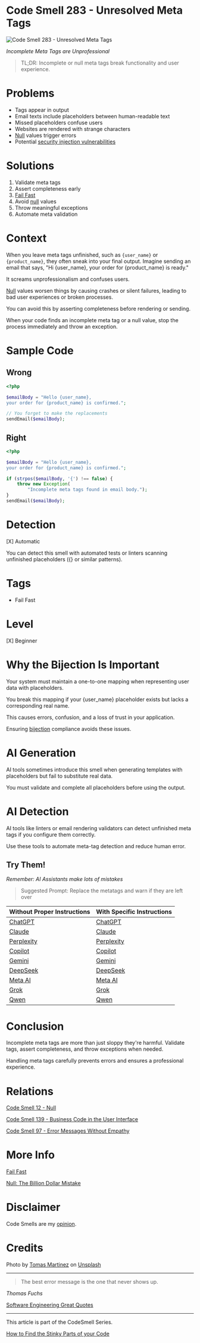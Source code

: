 # Code Smell 283 - Unresolved Meta Tags

![Code Smell 283 - Unresolved Meta Tags](Code%20Smell%20283%20-%20Unresolved%20Meta%20Tags.jpg)

*Incomplete Meta Tags are Unprofessional*

> TL;DR: Incomplete or null meta tags break functionality and user experience.

# Problems

- Tags appear in output
- Email texts include placeholders between human-readable text
- Missed placeholders confuse users
- Websites are rendered with strange characters
- [Null](https://github.com/mcsee/Software-Design-Articles/tree/main/Articles/Theory/Null%20-%20The%20Billion%20Dollar%20Mistake/readme.md) values trigger errors
- Potential [security injection vulnerabilities](https://github.com/mcsee/Software-Design-Articles/tree/main/Articles/Code%20Smells/Code%20Smell%20189%20-%20Not%20Sanitized%20Input/readme.md)

# Solutions

1. Validate meta tags
2. Assert completeness early
3. [Fail Fast](https://github.com/mcsee/Software-Design-Articles/tree/main/Articles/Theory/Fail%20Fast/readme.md)
4. Avoid [null](https://github.com/mcsee/Software-Design-Articles/tree/main/Articles/Refactorings/Refactoring%20015%20-%20Remove%20NULL/readme.md) values
5. Throw meaningful exceptions
6. Automate meta validation
 
# Context

When you leave meta tags unfinished, such as `{user_name}` or `{product_name}`, they often sneak into your final output. Imagine sending an email that says, "Hi {user_name}, your order for {product_name} is ready." 

It screams unprofessionalism and confuses users.

[Null](https://github.com/mcsee/Software-Design-Articles/tree/main/Articles/Code%20Smells/Code%20Smell%2012%20-%20Null/readme.md) values worsen things by causing crashes or silent failures, leading to bad user experiences or broken processes.

You can avoid this by asserting completeness before rendering or sending. 

When your code finds an incomplete meta tag or a null value, stop the process immediately and throw an exception.

# Sample Code

## Wrong

<!-- [Gist Url](https://gist.github.com/mcsee/16a1523ba5df7b731ff3a0798df3c528) -->

```php
<?php

$emailBody = "Hello {user_name}, 
your order for {product_name} is confirmed.";

// You forget to make the replacements
sendEmail($emailBody);
```

## Right

<!-- [Gist Url](https://gist.github.com/mcsee/e71c0e334096a552ff886446b11b1a51) -->

```php
<?php

$emailBody = "Hello {user_name},
your order for {product_name} is confirmed.";

if (strpos($emailBody, '{') !== false) {
    throw new Exception(
        "Incomplete meta tags found in email body.");
}
sendEmail($emailBody);
```

# Detection

[X] Automatic 

You can detect this smell with automated tests or linters scanning unfinished placeholders ({} or similar patterns). 

# Tags

- Fail Fast

# Level

[X] Beginner

# Why the Bijection Is Important 

Your system must maintain a one-to-one mapping when representing user data with placeholders. 

You break this mapping if your {user_name} placeholder exists but lacks a corresponding real name. 

This causes errors, confusion, and a loss of trust in your application. 

Ensuring [bijection](https://github.com/mcsee/Software-Design-Articles/tree/main/Articles/Theory/The%20One%20and%20Only%20Software%20Design%20Principle/readme.md) compliance avoids these issues.

# AI Generation

AI tools sometimes introduce this smell when generating templates with placeholders but fail to substitute real data. 

You must validate and complete all placeholders before using the output.

# AI Detection

AI tools like linters or email rendering validators can detect unfinished meta tags if you configure them correctly. 

Use these tools to automate meta-tag detection and reduce human error.

## Try Them!

*Remember: AI Assistants make lots of mistakes*

> Suggested Prompt: Replace the metatags and warn if they are left over

| Without Proper Instructions    | With Specific Instructions |
| -------- | ------- |
| [ChatGPT](https://chat.openai.com/?q=Correct+and+explain+this+code%3A+%60%60%60php%0D%0A%3C%3Fphp%0D%0A%0D%0A%24emailBody+%3D+%22Hello+%7Buser_name%7D%2C+%0D%0Ayour+order+for+%7Bproduct_name%7D+is+confirmed.%22%3B%0D%0A%0D%0A%2F%2F+You+forget+to+make+the+replacements%0D%0AsendEmail%28%24emailBody%29%3B%0D%0A%60%60%60) | [ChatGPT](https://chat.openai.com/?q=Replace+the+metatags+and+warn+if+they+are+left+over%3A+%60%60%60php%0D%0A%3C%3Fphp%0D%0A%0D%0A%24emailBody+%3D+%22Hello+%7Buser_name%7D%2C+%0D%0Ayour+order+for+%7Bproduct_name%7D+is+confirmed.%22%3B%0D%0A%0D%0A%2F%2F+You+forget+to+make+the+replacements%0D%0AsendEmail%28%24emailBody%29%3B%0D%0A%60%60%60) |
| [Claude](https://claude.ai/new?q=Correct+and+explain+this+code%3A+%60%60%60php%0D%0A%3C%3Fphp%0D%0A%0D%0A%24emailBody+%3D+%22Hello+%7Buser_name%7D%2C+%0D%0Ayour+order+for+%7Bproduct_name%7D+is+confirmed.%22%3B%0D%0A%0D%0A%2F%2F+You+forget+to+make+the+replacements%0D%0AsendEmail%28%24emailBody%29%3B%0D%0A%60%60%60) | [Claude](https://claude.ai/new?q=Replace+the+metatags+and+warn+if+they+are+left+over%3A+%60%60%60php%0D%0A%3C%3Fphp%0D%0A%0D%0A%24emailBody+%3D+%22Hello+%7Buser_name%7D%2C+%0D%0Ayour+order+for+%7Bproduct_name%7D+is+confirmed.%22%3B%0D%0A%0D%0A%2F%2F+You+forget+to+make+the+replacements%0D%0AsendEmail%28%24emailBody%29%3B%0D%0A%60%60%60) |
| [Perplexity](https://www.perplexity.ai/?q=Correct+and+explain+this+code%3A+%60%60%60php%0D%0A%3C%3Fphp%0D%0A%0D%0A%24emailBody+%3D+%22Hello+%7Buser_name%7D%2C+%0D%0Ayour+order+for+%7Bproduct_name%7D+is+confirmed.%22%3B%0D%0A%0D%0A%2F%2F+You+forget+to+make+the+replacements%0D%0AsendEmail%28%24emailBody%29%3B%0D%0A%60%60%60) | [Perplexity](https://www.perplexity.ai/?q=Replace+the+metatags+and+warn+if+they+are+left+over%3A+%60%60%60php%0D%0A%3C%3Fphp%0D%0A%0D%0A%24emailBody+%3D+%22Hello+%7Buser_name%7D%2C+%0D%0Ayour+order+for+%7Bproduct_name%7D+is+confirmed.%22%3B%0D%0A%0D%0A%2F%2F+You+forget+to+make+the+replacements%0D%0AsendEmail%28%24emailBody%29%3B%0D%0A%60%60%60) |
| [Copilot](https://www.bing.com/chat?showconv=1&sendquery=1&q=Correct+and+explain+this+code%3A+%60%60%60php%0D%0A%3C%3Fphp%0D%0A%0D%0A%24emailBody+%3D+%22Hello+%7Buser_name%7D%2C+%0D%0Ayour+order+for+%7Bproduct_name%7D+is+confirmed.%22%3B%0D%0A%0D%0A%2F%2F+You+forget+to+make+the+replacements%0D%0AsendEmail%28%24emailBody%29%3B%0D%0A%60%60%60) | [Copilot](https://www.bing.com/chat?showconv=1&sendquery=1&q=Replace+the+metatags+and+warn+if+they+are+left+over%3A+%60%60%60php%0D%0A%3C%3Fphp%0D%0A%0D%0A%24emailBody+%3D+%22Hello+%7Buser_name%7D%2C+%0D%0Ayour+order+for+%7Bproduct_name%7D+is+confirmed.%22%3B%0D%0A%0D%0A%2F%2F+You+forget+to+make+the+replacements%0D%0AsendEmail%28%24emailBody%29%3B%0D%0A%60%60%60) |
| [Gemini](https://gemini.google.com/) | [Gemini](https://gemini.google.com/) | 
| [DeepSeek](https://chat.deepseek.com/) | [DeepSeek](https://chat.deepseek.com/) | 
| [Meta AI](https://www.meta.ai/chat) | [Meta AI](https://www.meta.ai/) | 
| [Grok](https://grok.com/) | [Grok](https://grok.com/) | 
| [Qwen](https://chat.qwen.ai/) | [Qwen](https://chat.qwen.ai/) | 

# Conclusion

Incomplete meta tags are more than just sloppy they're harmful. Validate tags, assert completeness, and throw exceptions when needed. 

Handling meta tags carefully prevents errors and ensures a professional experience.

# Relations

[Code Smell 12 - Null](https://github.com/mcsee/Software-Design-Articles/tree/main/Articles/Code%20Smells/Code%20Smell%2012%20-%20Null/readme.md)

[Code Smell 139 - Business Code in the User Interface](https://github.com/mcsee/Software-Design-Articles/tree/main/Articles/Code%20Smells/Code%20Smell%20139%20-%20Business%20Code%20in%20the%20User%20Interface/readme.md)

[Code Smell 97 - Error Messages Without Empathy](https://github.com/mcsee/Software-Design-Articles/tree/main/Articles/Code%20Smells/Code%20Smell%2097%20-%20Error%20Messages%20Without%20Empathy/readme.md)

# More Info

[Fail Fast](https://github.com/mcsee/Software-Design-Articles/tree/main/Articles/Theory/Fail%20Fast/readme.md)

[Null: The Billion Dollar Mistake](https://github.com/mcsee/Software-Design-Articles/tree/main/Articles/Theory/Null%20-%20The%20Billion%20Dollar%20Mistake/readme.md)

# Disclaimer

Code Smells are my [opinion](https://github.com/mcsee/Software-Design-Articles/tree/main/Articles/Blogging/I%20Wrote%20More%20than%2090%20Articles%20on%202021%20Here%20is%20What%20I%20Learned/readme.md).

# Credits

Photo by [Tomas Martinez](https://unsplash.com/@tomasmartinez) on [Unsplash](https://unsplash.com/photos/black-and-white-checkered-textile-axYekjy6Kn4)
        
* * *

> The best error message is the one that never shows up.

_Thomas Fuchs_
 
[Software Engineering Great Quotes](https://github.com/mcsee/Software-Design-Articles/tree/main/Articles/Quotes/Software%20Engineering%20Great%20Quotes/readme.md)

* * *

This article is part of the CodeSmell Series.

[How to Find the Stinky Parts of your Code](https://github.com/mcsee/Software-Design-Articles/tree/main/Articles/Code%20Smells/How%20to%20Find%20the%20Stinky%20parts%20of%20your%20Code/readme.md)
